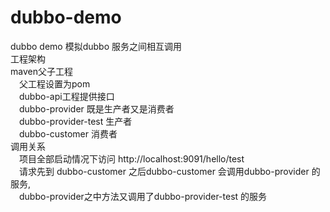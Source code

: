 # dubbo-demo  
dubbo demo 模拟dubbo 服务之间相互调用  
工程架构  
maven父子工程   
　父工程设置为pom  
　dubbo-api工程提供接口  
　dubbo-provider 既是生产者又是消费者  
　dubbo-provider-test 生产者  
　dubbo-customer 消费者  
调用关系  
　项目全部启动情况下访问 http://localhost:9091/hello/test  
　请求先到 dubbo-customer 之后dubbo-customer 会调用dubbo-provider 的服务,  
　dubbo-provider之中方法又调用了dubbo-provider-test 的服务  
 
